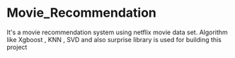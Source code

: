 # Movie_Recommendation
It's a movie recommendation system using netflix movie data set. Algorithm like Xgboost , KNN , SVD and also surprise library is used for building this project
